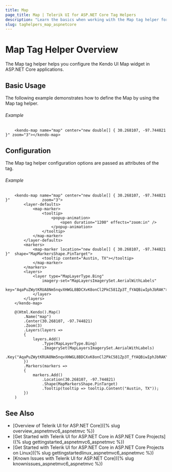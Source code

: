 ```yaml
---
title: Map
page_title: Map | Telerik UI for ASP.NET Core Tag Helpers
description: "Learn the basics when working with the Map tag helper for ASP.NET Core (MVC 6 or ASP.NET Core MVC)."
slug: taghelpers_map_aspnetcore
---
```


# Map Tag Helper Overview

The Map tag helper helps you configure the Kendo UI Map widget in ASP.NET Core applications.

## Basic Usage

The following example demonstrates how to define the Map by using the Map tag helper.

###### Example

        <kendo-map name="map" center="new double[] { 30.268107, -97.744821 }" zoom="3"></kendo-map>

## Configuration

The Map tag helper configuration options are passed as attributes of the tag.

###### Example

```tab-tagHelper
    <kendo-map name="map" center="new double[] { 30.268107, -97.744821 }"              zoom="3">
        <layer-defaults>
            <map-marker>
                <tooltip>
                    <popup-animation>
                        <open duration="1200" effects="zoom:in" />
                    </popup-animation>
                </tooltip>
            </map-marker>
        </layer-defaults>
        <markers>
            <map-marker location="new double[] { 30.268107, -97.744821 }"  shape="MapMarkersShape.PinTarget">
                <tooltip content="Austin, TX"></tooltip>
            </map-marker>
        </markers>
        <layers>
            <layer type="MapLayerType.Bing"
                imagery-set="MapLayersImagerySet.AerialWithLabels"
                key="AqaPuZWytKRUA8Nm5nqvXHWGL8BDCXvK8onCl2PkC581Zp3T_fYAQBiwIphJbRAK">
            </layer>
        </layers>
    </kendo-map>
```
```tab-cshtml
    @(Html.Kendo().Map()
        .Name("map")
        .Center(30.268107, -97.744821)
        .Zoom(3)
        .Layers(layers =>
        {
            layers.Add()
                .Type(MapLayerType.Bing)
                .ImagerySet(MapLayersImagerySet.AerialWithLabels)
                .Key("AqaPuZWytKRUA8Nm5nqvXHWGL8BDCXvK8onCl2PkC581Zp3T_fYAQBiwIphJbRAK");
        })
        .Markers(markers =>
        {
            markers.Add()
                .Location(30.268107, -97.744821)
                .Shape(MapMarkersShape.PinTarget)
                .Tooltip(tooltip => tooltip.Content("Austin, TX"));
        })
    )
```

## See Also

* [Overview of Telerik UI for ASP.NET Core]({% slug overview_aspnetmvc6_aspnetmvc %})
* [Get Started with Telerik UI for ASP.NET Core in ASP.NET Core Projects]({% slug gettingstarted_aspnetmvc6_aspnetmvc %})
* [Get Started with Telerik UI for ASP.NET Core in ASP.NET Core Projects on Linux]({% slug gettingstartedlinux_aspnetmvc6_aspnetmvc %})
* [Known Issues with Telerik UI for ASP.NET Core]({% slug knownissues_aspnetmvc6_aspnetmvc %})
